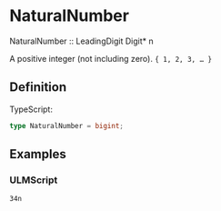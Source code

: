 # NaturalNumber

NaturalNumber :: LeadingDigit Digit* n

A positive integer (not including zero). `{ 1, 2, 3, … }`

## Definition

TypeScript:

```ts
type NaturalNumber = bigint;
```

## Examples

### ULMScript

```
34n
```
